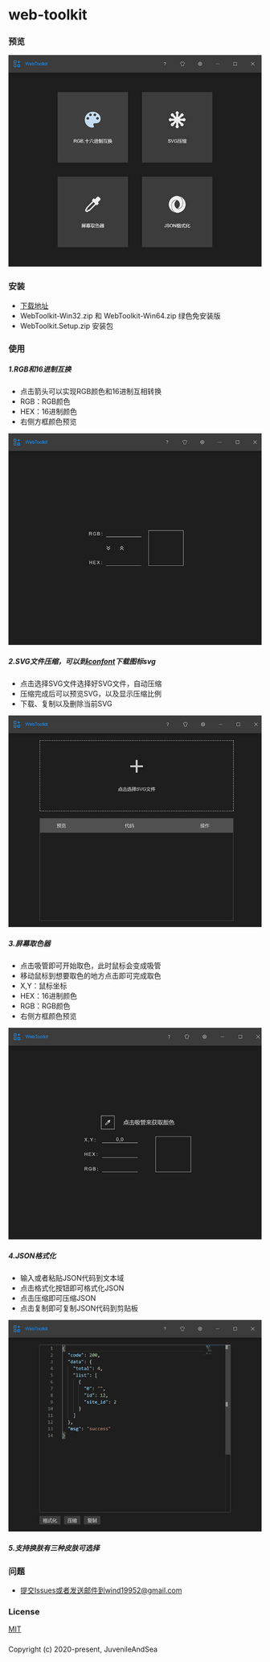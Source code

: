 # web-toolkit

### 预览

![预览](https://github.com/wind-lc/images/blob/main/web-toolkit/web-toolkit.jpg)

### 安装

- [下载地址](https://github.com/wind-lc/web-toolkit/releases)
- WebToolkit-Win32.zip 和 WebToolkit-Win64.zip 绿色免安装版
- WebToolkit.Setup.zip 安装包

### 使用
##### 1.RGB和16进制互换

- 点击箭头可以实现RGB颜色和16进制互相转换
- RGB：RGB颜色
- HEX：16进制颜色
- 右侧方框颜色预览

![预览](https://github.com/wind-lc/images/blob/main/web-toolkit/1.jpg)
##### 2.SVG文件压缩，可以到[iconfont](https://www.iconfont.cn/)下载图标svg

- 点击选择SVG文件选择好SVG文件，自动压缩
- 压缩完成后可以预览SVG，以及显示压缩比例
- 下载、复制以及删除当前SVG

![预览](https://github.com/wind-lc/images/blob/main/web-toolkit/2.jpg)
##### 3.屏幕取色器 

- 点击吸管即可开始取色，此时鼠标会变成吸管
- 移动鼠标到想要取色的地方点击即可完成取色
- X,Y：鼠标坐标
- HEX：16进制颜色
- RGB：RGB颜色
- 右侧方框颜色预览

![预览](https://github.com/wind-lc/images/blob/main/web-toolkit/3.jpg)
##### 4.JSON格式化

- 输入或者粘贴JSON代码到文本域
- 点击格式化按钮即可格式化JSON
- 点击压缩即可压缩JSON
- 点击复制即可复制JSON代码到剪贴板

![预览](https://github.com/wind-lc/images/blob/main/web-toolkit/4.jpg)
##### 5.支持换肤有三种皮肤可选择

### 问题

- 提交Issues或者发送邮件到wind19952@gmail.com

### License 
[MIT](https://opensource.org/licenses/MIT)

###

Copyright (c) 2020-present, JuvenileAndSea


